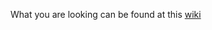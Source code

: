 What you are looking can be found at this [wiki](https://github.com/ajomathew/editorsandExtensions/wiki)